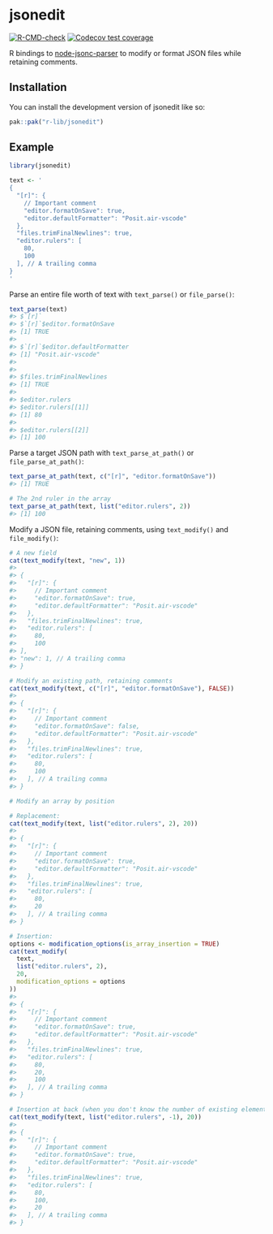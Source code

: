 
<!-- README.md is generated from README.Rmd. Please edit that file -->

# jsonedit

<!-- badges: start -->

[![R-CMD-check](https://github.com/r-lib/jsonedit/actions/workflows/R-CMD-check.yaml/badge.svg)](https://github.com/r-lib/jsonedit/actions/workflows/R-CMD-check.yaml)
[![Codecov test
coverage](https://codecov.io/gh/r-lib/jsonedit/graph/badge.svg)](https://app.codecov.io/gh/r-lib/jsonedit)
<!-- badges: end -->

R bindings to
[node-jsonc-parser](https://github.com/microsoft/node-jsonc-parser) to
modify or format JSON files while retaining comments.

## Installation

You can install the development version of jsonedit like so:

``` r
pak::pak("r-lib/jsonedit")
```

## Example

``` r
library(jsonedit)

text <- '
{
  "[r]": {
    // Important comment
    "editor.formatOnSave": true,
    "editor.defaultFormatter": "Posit.air-vscode"
  },
  "files.trimFinalNewlines": true,
  "editor.rulers": [
    80,
    100
  ], // A trailing comma
}
'
```

Parse an entire file worth of text with `text_parse()` or
`file_parse()`:

``` r
text_parse(text)
#> $`[r]`
#> $`[r]`$editor.formatOnSave
#> [1] TRUE
#> 
#> $`[r]`$editor.defaultFormatter
#> [1] "Posit.air-vscode"
#> 
#> 
#> $files.trimFinalNewlines
#> [1] TRUE
#> 
#> $editor.rulers
#> $editor.rulers[[1]]
#> [1] 80
#> 
#> $editor.rulers[[2]]
#> [1] 100
```

Parse a target JSON path with `text_parse_at_path()` or
`file_parse_at_path()`:

``` r
text_parse_at_path(text, c("[r]", "editor.formatOnSave"))
#> [1] TRUE

# The 2nd ruler in the array
text_parse_at_path(text, list("editor.rulers", 2))
#> [1] 100
```

Modify a JSON file, retaining comments, using `text_modify()` and
`file_modify()`:

``` r
# A new field
cat(text_modify(text, "new", 1))
#> 
#> {
#>   "[r]": {
#>     // Important comment
#>     "editor.formatOnSave": true,
#>     "editor.defaultFormatter": "Posit.air-vscode"
#>   },
#>   "files.trimFinalNewlines": true,
#>   "editor.rulers": [
#>     80,
#>     100
#> ],
#> "new": 1, // A trailing comma
#> }

# Modify an existing path, retaining comments
cat(text_modify(text, c("[r]", "editor.formatOnSave"), FALSE))
#> 
#> {
#>   "[r]": {
#>     // Important comment
#>     "editor.formatOnSave": false,
#>     "editor.defaultFormatter": "Posit.air-vscode"
#>   },
#>   "files.trimFinalNewlines": true,
#>   "editor.rulers": [
#>     80,
#>     100
#>   ], // A trailing comma
#> }

# Modify an array by position

# Replacement:
cat(text_modify(text, list("editor.rulers", 2), 20))
#> 
#> {
#>   "[r]": {
#>     // Important comment
#>     "editor.formatOnSave": true,
#>     "editor.defaultFormatter": "Posit.air-vscode"
#>   },
#>   "files.trimFinalNewlines": true,
#>   "editor.rulers": [
#>     80,
#>     20
#>   ], // A trailing comma
#> }

# Insertion:
options <- modification_options(is_array_insertion = TRUE)
cat(text_modify(
  text,
  list("editor.rulers", 2),
  20,
  modification_options = options
))
#> 
#> {
#>   "[r]": {
#>     // Important comment
#>     "editor.formatOnSave": true,
#>     "editor.defaultFormatter": "Posit.air-vscode"
#>   },
#>   "files.trimFinalNewlines": true,
#>   "editor.rulers": [
#>     80,
#>     20,
#>     100
#>   ], // A trailing comma
#> }

# Insertion at back (when you don't know the number of existing elements)
cat(text_modify(text, list("editor.rulers", -1), 20))
#> 
#> {
#>   "[r]": {
#>     // Important comment
#>     "editor.formatOnSave": true,
#>     "editor.defaultFormatter": "Posit.air-vscode"
#>   },
#>   "files.trimFinalNewlines": true,
#>   "editor.rulers": [
#>     80,
#>     100,
#>     20
#>   ], // A trailing comma
#> }
```
